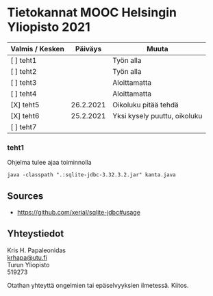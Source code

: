 # Tietokannat MOOC Helsingin Yliopisto 2021

| Valmis / Kesken | Päiväys   | Muuta |
|-----------------|-----------|-------|
| [ ] teht1 || Työn alla |
| [ ] teht2 || Työn alla |
| [ ] teht3 || Aloittamatta |
| [ ] teht4 || Aloittamatta |
| [X] teht5 | 26.2.2021 | Oikoluku pitää tehdä |
| [X] teht6 | 25.2.2021 | Yksi kysely puuttu, oikoluku |
| [ ] teht7 |||

### teht1

Ohjelma tulee ajaa toiminnolla
```
java -classpath ".:sqlite-jdbc-3.32.3.2.jar" kanta.java
```

## Sources

- https://github.com/xerial/sqlite-jdbc#usage

## Yhteystiedot

Kris H. Papaleonidas  
krhapa@utu.fi  
Turun Yliopisto  
519273  
  
Otathan yhteyttä ongelmien tai epäselvyyksien ilmetessä. Kiitos.  